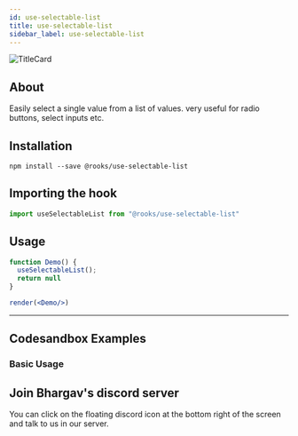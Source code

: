 ```yaml
---
id: use-selectable-list
title: use-selectable-list
sidebar_label: use-selectable-list
---
```



![TitleCard](https://raw.githubusercontent.com/imbhargav5/rooks/HEAD/packages/selectable-list/title-card.svg)

    

## About

Easily select a single value from a list of values. very useful for radio buttons, select inputs  etc.

[//]: # "Main"

## Installation

    npm install --save @rooks/use-selectable-list

## Importing the hook

```javascript
import useSelectableList from "@rooks/use-selectable-list"
```

## Usage

```jsx
function Demo() {
  useSelectableList();
  return null
}

render(<Demo/>)
```


---

## Codesandbox Examples

### Basic Usage    



## Join Bhargav's discord server
You can click on the floating discord icon at the bottom right of the screen and talk to us in our server.

    